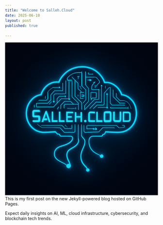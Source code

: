 ```yaml
---
title: "Welcome to Salleh.Cloud"
date: 2025-06-10
layout: post
published: true

---
```

![Salleh.Cloud Logo](/assets/images/SallehCloudLogo.png)
This is my first post on the new Jekyll-powered blog hosted on GitHub Pages.

Expect daily insights on AI, ML, cloud infrastructure, cybersecurity, and blockchain tech trends.

